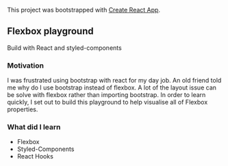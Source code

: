 This project was bootstrapped with [Create React App](https://github.com/facebook/create-react-app).

## Flexbox playground

Build with React and styled-components

### Motivation

I was frustrated using bootstrap with react for my day job. An old friend told me why do I use bootstrap instead of flexbox.
A lot of the layout issue can be solve with flexbox rather than importing bootstrap. In order to learn quickly, I set out to build
this playground to help visualise all of Flexbox properties.

### What did I learn

* Flexbox
* Styled-Components
* React Hooks


